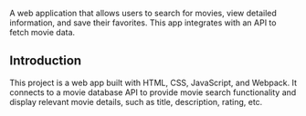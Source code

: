 
A web application that allows users to search for movies, view detailed information, and save their favorites. This app integrates with an API to fetch movie data.


## Introduction
This project is a web app built with HTML, CSS, JavaScript, and Webpack. It connects to a movie database API to provide movie search functionality and display relevant movie details, such as title, description, rating, etc.

